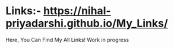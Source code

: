 # Links:-  https://nihal-priyadarshi.github.io/My_Links/
Here, You Can Find My All Links!
Work in progress
